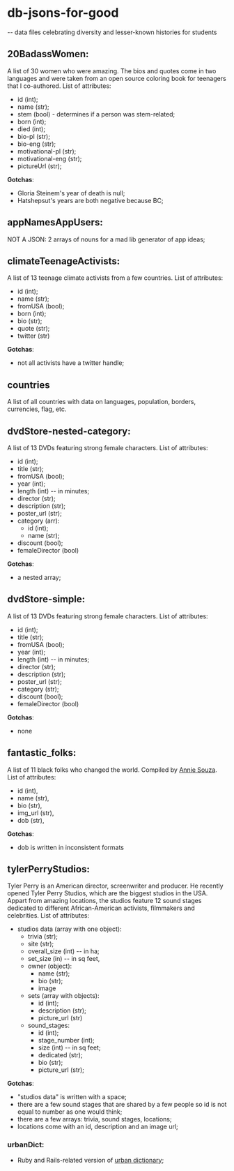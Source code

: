 # db-jsons-for-good
-- data files celebrating diversity and lesser-known histories for students

## 20BadassWomen: 
A list of 30 women who were amazing. The bios and quotes come in two languages and were taken from an open source coloring book for teenagers that I co-authored.
List of attributes: 
- id (int); 
- name (str); 
- stem (bool) - determines if a person was stem-related;
- born (int); 
- died (int); 
- bio-pl (str); 
- bio-eng (str); 
- motivational-pl (str); 
- motivational-eng (str);
- pictureUrl (str);


**Gotchas**:
- Gloria Steinem's year of death is null;
- Hatshepsut's years are both negative because BC;

## appNamesAppUsers: 
NOT A JSON: 2 arrays of nouns for a mad lib generator of app ideas;


## climateTeenageActivists: 
A list of 13 teenage climate activists from a few countries. 
List of attributes: 
- id (int); 
- name (str); 
- fromUSA (bool);
- born (int); 
- bio (str); 
- quote (str); 
- twitter (str)


**Gotchas**:
- not all activists have a twitter handle;

## countries
A list of all countries with data on languages, population, borders, currencies, flag, etc.

## dvdStore-nested-category:
A list of 13 DVDs featuring strong female characters.
List of attributes: 
- id (int); 
- title (str); 
- fromUSA (bool);
- year (int); 
- length (int) -- in minutes;
- director (str); 
- description (str); 
- poster_url (str);
- category (arr):
    - id (int); 
    - name (str);
- discount (bool);
- femaleDirector (bool)


**Gotchas**:
- a nested array;

## dvdStore-simple:
A list of 13 DVDs featuring strong female characters.
List of attributes: 
- id (int); 
- title (str); 
- fromUSA (bool);
- year (int); 
- length (int) -- in minutes;
- director (str); 
- description (str); 
- poster_url (str);
- category (str);
- discount (bool);
- femaleDirector (bool)


**Gotchas**:
- none

## fantastic_folks:
A list of 11 black folks who changed the world. Compiled by [Annie Souza](https://github.com/luanesouza).
List of attributes: 
- id (int),
- name (str),
- bio (str),
- img_url (str),
- dob (str),

**Gotchas**:
- dob is written in inconsistent formats

## tylerPerryStudios:
Tyler Perry is an American director, screenwriter and producer.
He recently opened Tyler Perry Studios, which are the biggest studios in the USA.
Appart from amazing locations, the studios feature 12 sound stages dedicated to different African-American activists, filmmakers and celebrities.
List of attributes: 
* studios data (array with one object):
    * trivia (str);
    * site (str);
    * overall_size (int) -- in ha;
    * set_size (in) -- in sq feet,
    * owner (object):
        * name (str);
        * bio (str);
        * image
    * sets (array with objects):
        * id (int);
        * description (str);
        * picture_url (str)
    * sound_stages:
        * id (int); 
        * stage_number (int);
        * size (int) -- in sq feet;
        * dedicated (str);
        * bio (str);
        * picture_url (str);

**Gotchas**:
- "studios data" is written with a space;
- there are a few sound stages that are shared by a few people so id is not equal to number as one would think;
- there are a few arrays: trivia, sound stages, locations;
- locations come with an id, description and an image url;

### urbanDict: 
- Ruby and Rails-related version of [urban dictionary](https://www.urbandictionary.com/);
